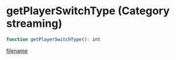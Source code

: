 # getPlayerSwitchType (Category streaming)

```js
function getPlayerSwitchType(): int
```

[filename](getPlayerSwitchType_m.md ':include')